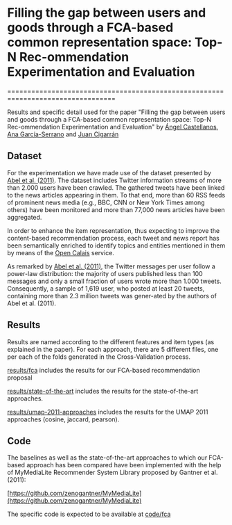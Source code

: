 # Filling the gap between users and goods through a FCA-based common representation space: Top-N Rec-ommendation Experimentation and Evaluation
=================================================================================

Results and specific detail used for the paper "Filling the gap between users and goods through a FCA-based common representation space: Top-N Rec-ommendation Experimentation and Evaluation" by [Ángel Castellanos](http://nlp.uned.es/~acastellanos/), [Ana García-Serrano](http://nlp.uned.es/web-nlp/index.php?option=com_content&view=article&id=11) and [Juan Cigarrán](http://nlp.uned.es/~juanci/)

## Dataset
For the experimentation we have made use of the dataset presented by [Abel et al. (2011)](http://fabianabel.de/papers/2011-wis-twitter-um-umap.pdf). The dataset includes Twitter information streams of more than 2.000 users have been crawled. The gathered tweets have been linked to the news articles appearing in them. To that end, more than 60 RSS feeds of prominent news media (e.g., BBC, CNN or New York Times among others) have been monitored and more than 77,000 news articles have been aggregated.

In order to enhance the item representation, thus expecting to improve the content-based recommendation process, each tweet and news report has been semantically enriched to identify topics and entities mentioned in them by means of the [Open Calais](http://www.opencalais.com/) service.

As remarked by [Abel et al. (2011)](http://fabianabel.de/papers/2011-wis-twitter-um-umap.pdf), the Twitter messages per user follow a power-law distribution: the majority of users published less than 100 messages and only a small fraction of users wrote more than 1.000 tweets. Consequently, a sample of 1,619 user, who posted at least 20 tweets, containing more than 2.3 million tweets was gener-ated by the authors of Abel et al. (2011). 


## Results

Results are named according to the different features and item types (as explained in the paper). For each approach, there are 5 different files, one per each of the folds generated in the Cross-Validation process.

[results/fca](https://github.com/AngelCastellanos/umap-dataset-experiments/tree/master/results/fca) includes the results for our FCA-based recommendation proposal

[results/state-of-the-art](https://github.com/AngelCastellanos/umap-dataset-experiments/tree/master/results/state-of-the-art) includes the results for the state-of-the-art approaches.

[results/umap-2011-approaches](https://github.com/AngelCastellanos/umap-dataset-experiments/tree/master/results/umap-2011-approaches) includes the results for the UMAP 2011 approaches (cosine, jaccard, pearson).


## Code

The baselines as well as the state-of-the-art approaches to which our FCA-based approach has been compared have been implemented with the help of MyMediaLite Recommender System Library proposed by Gantner et al. (2011):

[https://github.com/zenogantner/MyMediaLite](https://github.com/zenogantner/MyMediaLite)

The specific code is expected to be available at [code/fca](https://github.com/AngelCastellanos/umap-dataset-experiments/tree/master/code)


